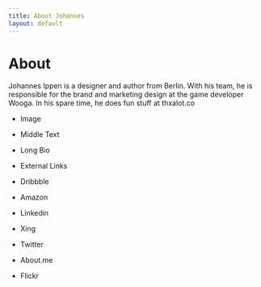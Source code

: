 ```yaml
---
title: About Johannes
layout: default
---
```


# About

Johannes Ippen is a designer and author from Berlin. With his team, he is responsible for the brand and marketing design at the game developer Wooga. In his spare time, he does fun stuff at thxalot.co

- Image
- Middle Text
- Long Bio
- External Links

- Dribbble
- Amazon
- Linkedin
- Xing
- Twitter
- About.me
- Flickr
